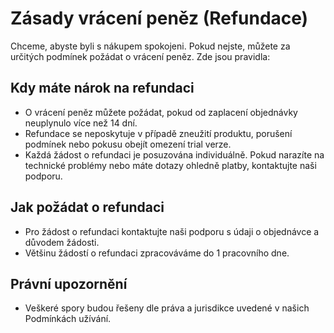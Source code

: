 # Zásady vrácení peněz (Refundace)

Chceme, abyste byli s nákupem spokojeni. Pokud nejste, můžete za určitých podmínek požádat o vrácení peněz. Zde jsou pravidla:

## Kdy máte nárok na refundaci

- O vrácení peněz můžete požádat, pokud od zaplacení objednávky neuplynulo více než 14 dní.
- Refundace se neposkytuje v případě zneužití produktu, porušení podmínek nebo pokusu obejít omezení trial verze.
- Každá žádost o refundaci je posuzována individuálně. Pokud narazíte na technické problémy nebo máte dotazy ohledně platby, kontaktujte naši podporu.

## Jak požádat o refundaci

- Pro žádost o refundaci kontaktujte naši podporu s údaji o objednávce a důvodem žádosti.
- Většinu žádostí o refundaci zpracováváme do 1 pracovního dne.

## Právní upozornění

- Veškeré spory budou řešeny dle práva a jurisdikce uvedené v našich Podmínkách užívání.
